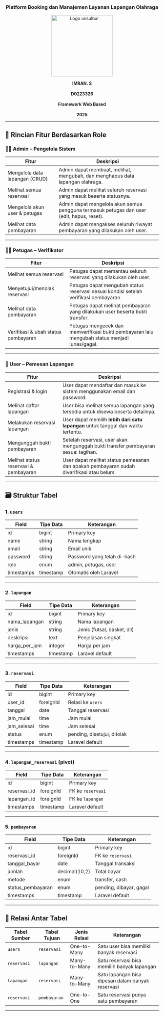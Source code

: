 <!-- <p align="center"><a href="https://laravel.com" target="_blank"><img src="https://raw.githubusercontent.com/laravel/art/master/logo-lockup/5%20SVG/2%20CMYK/1%20Full%20Color/laravel-logolockup-cmyk-red.svg" width="400" alt="Laravel Logo"></a></p>

<p align="center">
<a href="https://github.com/laravel/framework/actions"><img src="https://github.com/laravel/framework/workflows/tests/badge.svg" alt="Build Status"></a>
<a href="https://packagist.org/packages/laravel/framework"><img src="https://img.shields.io/packagist/dt/laravel/framework" alt="Total Downloads"></a>
<a href="https://packagist.org/packages/laravel/framework"><img src="https://img.shields.io/packagist/v/laravel/framework" alt="Latest Stable Version"></a>
<a href="https://packagist.org/packages/laravel/framework"><img src="https://img.shields.io/packagist/l/laravel/framework" alt="License"></a>
</p>

## About Laravel

Laravel is a web application framework with expressive, elegant syntax. We believe development must be an enjoyable and creative experience to be truly fulfilling. Laravel takes the pain out of development by easing common tasks used in many web projects, such as:

- [Simple, fast routing engine](https://laravel.com/docs/routing).
- [Powerful dependency injection container](https://laravel.com/docs/container).
- Multiple back-ends for [session](https://laravel.com/docs/session) and [cache](https://laravel.com/docs/cache) storage.
- Expressive, intuitive [database ORM](https://laravel.com/docs/eloquent).
- Database agnostic [schema migrations](https://laravel.com/docs/migrations).
- [Robust background job processing](https://laravel.com/docs/queues).
- [Real-time event broadcasting](https://laravel.com/docs/broadcasting).

Laravel is accessible, powerful, and provides tools required for large, robust applications.

## Learning Laravel

Laravel has the most extensive and thorough [documentation](https://laravel.com/docs) and video tutorial library of all modern web application frameworks, making it a breeze to get started with the framework.

You may also try the [Laravel Bootcamp](https://bootcamp.laravel.com), where you will be guided through building a modern Laravel application from scratch.

If you don't feel like reading, [Laracasts](https://laracasts.com) can help. Laracasts contains thousands of video tutorials on a range of topics including Laravel, modern PHP, unit testing, and JavaScript. Boost your skills by digging into our comprehensive video library.

## Laravel Sponsors

We would like to extend our thanks to the following sponsors for funding Laravel development. If you are interested in becoming a sponsor, please visit the [Laravel Partners program](https://partners.laravel.com).

### Premium Partners

- **[Vehikl](https://vehikl.com/)**
- **[Tighten Co.](https://tighten.co)**
- **[Kirschbaum Development Group](https://kirschbaumdevelopment.com)**
- **[64 Robots](https://64robots.com)**
- **[Curotec](https://www.curotec.com/services/technologies/laravel/)**
- **[DevSquad](https://devsquad.com/hire-laravel-developers)**
- **[Redberry](https://redberry.international/laravel-development/)**
- **[Active Logic](https://activelogic.com)**

## Contributing

Thank you for considering contributing to the Laravel framework! The contribution guide can be found in the [Laravel documentation](https://laravel.com/docs/contributions).

## Code of Conduct

In order to ensure that the Laravel community is welcoming to all, please review and abide by the [Code of Conduct](https://laravel.com/docs/contributions#code-of-conduct).

## Security Vulnerabilities

If you discover a security vulnerability within Laravel, please send an e-mail to Taylor Otwell via [taylor@laravel.com](mailto:taylor@laravel.com). All security vulnerabilities will be promptly addressed.

## License

The Laravel framework is open-sourced software licensed under the [MIT license](https://opensource.org/licenses/MIT). -->

<br>
<h3 align="center">Platform Booking dan Manajemen Layanan Lapangan Olahraga</h3>
<p align="center">
  <img src="https://github.com/user-attachments/assets/8959c24a-9c85-4558-bef0-a95cdae59a86" alt="Logo unsulbar" width="200"/>
</p>

<p align="center">
  <strong>IMRAN. S</strong><br/><br/>
  <strong>D0223326</strong><br/><br/>
  <strong>Framework Web Based</strong><br/><br/>
  <strong>2025</strong>
</p>

---

## 📌 Rincian Fitur Berdasarkan Role

### 🧑‍💼 Admin – Pengelola Sistem
| Fitur                                | Deskripsi                                                                                   |
|--------------------------------------|---------------------------------------------------------------------------------------------|
| Mengelola data lapangan (CRUD)      | Admin dapat membuat, melihat, mengubah, dan menghapus data lapangan olahraga.              |
| Melihat semua reservasi             | Admin dapat melihat seluruh reservasi yang masuk beserta statusnya.                        |
| Mengelola akun user & petugas       | Admin dapat mengelola akun semua pengguna termasuk petugas dan user (edit, hapus, reset).  |
| Melihat data pembayaran             | Admin dapat mengakses seluruh riwayat pembayaran yang dilakukan oleh user.                 |

---

### 🧑‍🔧 Petugas – Verifikator
| Fitur                                | Deskripsi                                                                                   |
|--------------------------------------|---------------------------------------------------------------------------------------------|
| Melihat semua reservasi             | Petugas dapat memantau seluruh reservasi yang dilakukan oleh user.                         |
| Menyetujui/menolak reservasi        | Petugas dapat mengubah status reservasi sesuai kondisi setelah verifikasi pembayaran.      |
| Melihat data pembayaran             | Petugas dapat melihat pembayaran yang dilakukan user beserta bukti transfer.               |
| Verifikasi & ubah status pembayaran | Petugas mengecek dan memverifikasi bukti pembayaran lalu mengubah status menjadi lunas/gagal.|

---

### 🧑 User – Pemesan Lapangan
| Fitur                                | Deskripsi                                                                                   |
|--------------------------------------|---------------------------------------------------------------------------------------------|
| Registrasi & login                  | User dapat mendaftar dan masuk ke sistem menggunakan email dan password.                   |
| Melihat daftar lapangan             | User bisa melihat semua lapangan yang tersedia untuk disewa beserta detailnya.             |
| Melakukan reservasi lapangan        | User dapat memilih **lebih dari satu lapangan** untuk tanggal dan waktu tertentu.          |
| Mengunggah bukti pembayaran         | Setelah reservasi, user akan mengunggah bukti transfer pembayaran sesuai tagihan.          |
| Melihat status reservasi & pembayaran | User dapat melihat status pemesanan dan apakah pembayaran sudah diverifikasi atau belum.  |

---

## 🗃️ Struktur Tabel

### 1. `users`
| Field       | Tipe Data | Keterangan                             |
|-------------|-----------|----------------------------------------|
| id          | bigint    | Primary key                            |
| name        | string    | Nama lengkap                           |
| email       | string    | Email unik                             |
| password    | string    | Password yang telah di-hash            |
| role        | enum      | admin, petugas, user                   |
| timestamps  | timestamp | Otomatis oleh Laravel                  |

---

### 2. `lapangan`
| Field           | Tipe Data | Keterangan                  |
|----------------|-----------|-----------------------------|
| id             | bigint    | Primary key                 |
| nama_lapangan  | string    | Nama lapangan               |
| jenis          | string    | Jenis (futsal, basket, dll) |
| deskripsi      | text      | Penjelasan singkat          |
| harga_per_jam  | integer   | Harga per jam               |
| timestamps      | timestamp | Laravel default             |

---

### 3. `reservasi`
| Field        | Tipe Data      | Keterangan                          |
|--------------|----------------|-------------------------------------|
| id           | bigint         | Primary key                         |
| user_id      | foreignId      | Relasi ke `users`                   |
| tanggal      | date           | Tanggal reservasi                   |
| jam_mulai    | time           | Jam mulai                           |
| jam_selesai  | time           | Jam selesai                         |
| status       | enum           | pending, disetujui, ditolak         |
| timestamps   | timestamp      | Laravel default                     |

---

### 4. `lapangan_reservasi` (pivot)
| Field         | Tipe Data     | Keterangan                              |
|---------------|---------------|-----------------------------------------|
| id            | bigint        | Primary key                             |
| reservasi_id  | foreignId     | FK ke `reservasi`                       |
| lapangan_id   | foreignId     | FK ke `lapangan`                        |
| timestamps     | timestamp     | Laravel default                         |

---

### 5. `pembayaran`
| Field               | Tipe Data       | Keterangan                          |
|---------------------|----------------|-------------------------------------|
| id                  | bigint          | Primary key                         |
| reservasi_id        | foreignId       | FK ke `reservasi`                   |
| tanggal_bayar       | date            | Tanggal transaksi                   |
| jumlah              | decimal(10,2)   | Total bayar                         |
| metode              | enum            | transfer, cash                      |
| status_pembayaran   | enum            | pending, dibayar, gagal             |
| timestamps           | timestamp       | Laravel default                     |

---

## 🔗 Relasi Antar Tabel

| Tabel Sumber     | Tabel Tujuan        | Jenis Relasi   | Keterangan                                           |
|------------------|---------------------|----------------|------------------------------------------------------|
| `users`          | `reservasi`         | One-to-Many    | Satu user bisa memiliki banyak reservasi             |
| `reservasi`      | `lapangan`          | Many-to-Many   | Satu reservasi bisa memilih banyak lapangan          |
| `lapangan`       | `reservasi`         | Many-to-Many   | Satu lapangan bisa dipesan dalam banyak reservasi    |
| `reservasi`      | `pembayaran`        | One-to-One     | Satu reservasi punya satu pembayaran                 |

---

